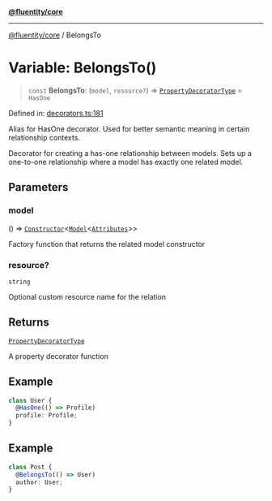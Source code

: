 [**@fluentity/core**](../README.md)

***

[@fluentity/core](../globals.md) / BelongsTo

# Variable: BelongsTo()

> `const` **BelongsTo**: (`model`, `resource?`) => [`PropertyDecoratorType`](../type-aliases/PropertyDecoratorType.md) = `HasOne`

Defined in: [decorators.ts:181](https://github.com/cedricpierre/fluentity-core/blob/a7a49050b32c98a8003b6a47c54c291aedc4cf3f/src/decorators.ts#L181)

Alias for HasOne decorator.
Used for better semantic meaning in certain relationship contexts.

Decorator for creating a has-one relationship between models.
Sets up a one-to-one relationship where a model has exactly one related model.

## Parameters

### model

() => [`Constructor`](../type-aliases/Constructor.md)\<[`Model`](../classes/Model.md)\<[`Attributes`](../interfaces/Attributes.md)\>\>

Factory function that returns the related model constructor

### resource?

`string`

Optional custom resource name for the relation

## Returns

[`PropertyDecoratorType`](../type-aliases/PropertyDecoratorType.md)

A property decorator function

## Example

```typescript
class User {
  @HasOne(() => Profile)
  profile: Profile;
}
```

## Example

```typescript
class Post {
  @BelongsTo(() => User)
  author: User;
}
```
